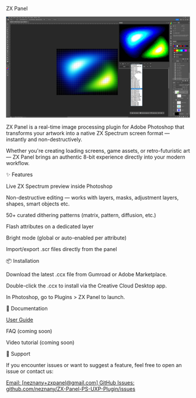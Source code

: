 ZX Panel

![Panel in Photoshop](./screenshots/zx-panel-screenshot-1.png)

ZX Panel is a real-time image processing plugin for Adobe Photoshop that transforms your artwork into a native ZX Spectrum screen format — instantly and non-destructively.

Whether you're creating loading screens, game assets, or retro-futuristic art — ZX Panel brings an authentic 8-bit experience directly into your modern workflow.

✨ Features

Live ZX Spectrum preview inside Photoshop

Non-destructive editing — works with layers, masks, adjustment layers, shapes, smart objects etc.

50+ curated dithering patterns (matrix, pattern, diffusion, etc.)

Flash attributes on a dedicated layer

Bright mode (global or auto-enabled per attribute)

Import/export .scr files directly from the panel

📦 Installation

Download the latest .ccx file from Gumroad or Adobe Marketplace.

Double-click the .ccx to install via the Creative Cloud Desktop app.

In Photoshop, go to Plugins > ZX Panel to launch.

📘 Documentation

[User Guide](docs/HELP.md)

FAQ (coming soon)

Video tutorial (coming soon)

🐞 Support

If you encounter issues or want to suggest a feature, feel free to open an issue or contact us:

[Email: [neznany+zxpanel@gmail.com]
GitHub Issues: github.com/neznany/ZX-Panel-PS-UXP-Plugin/issues](https://github.com/Neznany/ZX-Panel-PS-UXP-Plugin)
